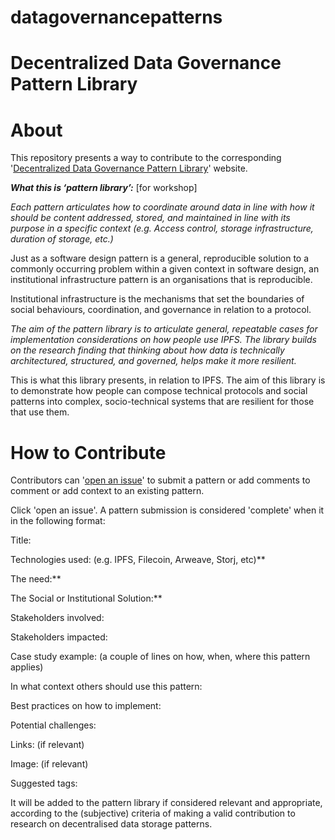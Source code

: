 # datagovernancepatterns
# Decentralized Data Governance Pattern Library

# About
This repository presents a way to contribute to the corresponding '[Decentralized Data Governance Pattern Library](https://beta.portrait.gg/0x1018c3A71997D2171E915ea89f704d9a192823EF)' website.

***What this is ‘pattern library’:*** [for workshop]

*Each pattern articulates how to coordinate around data in line with how it should be content addressed, stored, and maintained in line with its purpose in a specific context (e.g. Access control, storage infrastructure, duration of storage, etc.)*

Just as a software design pattern is a general, reproducible solution to a commonly occurring problem within a given context in software design, an institutional infrastructure pattern is an organisations that is reproducible.

Institutional infrastructure is the mechanisms that set the boundaries of social behaviours, coordination, and governance in relation to a protocol. 

*The aim of the pattern library is to articulate general, repeatable cases for implementation considerations on how people use IPFS. The library builds on the research finding that thinking about how data is technically architectured, structured, and governed, helps make it more resilient.*

This is what this library presents, in relation to IPFS. The aim of this library is to demonstrate how people can compose technical protocols and social patterns into complex, socio-technical systems that are resilient for those that use them. 

# How to Contribute

Contributors can '[open an issue](https://github.com/kelsien/datagovernancepatterns/issues)' to submit a pattern or add comments to comment or add context to an existing pattern.

Click 'open an issue'. A pattern submission is considered 'complete' when it in the following format:

Title:

Technologies used: (e.g. IPFS, Filecoin, Arweave, Storj, etc)**

The need:**

The Social or Institutional Solution:**

Stakeholders involved:

Stakeholders impacted: 

Case study example: (a couple of lines on how, when, where this pattern applies)

In what context others should use this pattern:

Best practices on how to implement:

Potential challenges:

Links: (if relevant)

Image: (if relevant)

Suggested tags:

It will be added to the pattern library if considered relevant and appropriate, according to the (subjective) criteria of making a valid contribution to research on decentralised data storage patterns.

